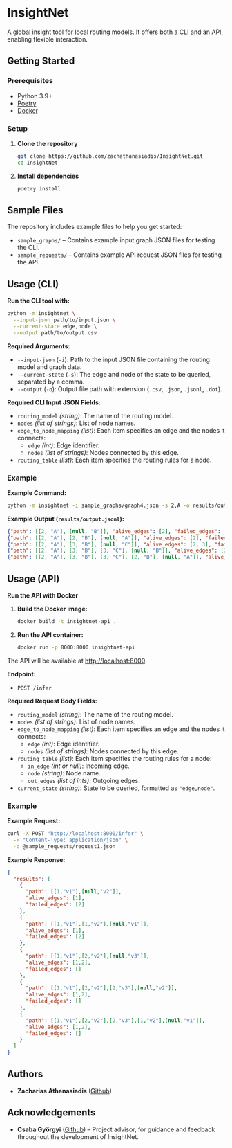 # InsightNet

A global insight tool for local routing models. It offers both a CLI and an API, enabling flexible interaction.

## Getting Started

### Prerequisites
- Python 3.9+
- [Poetry](https://python-poetry.org/)
- [Docker](https://www.docker.com/)

### Setup

1. **Clone the repository**
   ```sh
   git clone https://github.com/zachathanasiadis/InsightNet.git
   cd InsightNet
   ```

2. **Install dependencies**
   ```sh
   poetry install
   ```

## Sample Files

The repository includes example files to help you get started:

- `sample_graphs/` – Contains example input graph JSON files for testing the CLI.
- `sample_requests/` – Contains example API request JSON files for testing the API.

## Usage (CLI)
**Run the CLI tool with:**

```sh
python -m insightnet \
  --input-json path/to/input.json \
  --current-state edge,node \
  --output path/to/output.csv
```

**Required Arguments:**
- `--input-json` (`-i`): Path to the input JSON file containing the routing model and graph data.
- `--current-state` (`-s`): The edge and node of the state to be queried, separated by a comma.
- `--output` (`-o`): Output file path with extension (`.csv`, `.json`, `.jsonl`, `.dot`).

**Required CLI Input JSON Fields:**
- `routing_model` *(string)*: The name of the routing model.
- `nodes` *(list of strings)*: List of node names.
- `edge_to_node_mapping` *(list)*: Each item specifies an edge and the nodes it connects:
  - `edge` *(int)*: Edge identifier.
  - `nodes` *(list of strings)*: Nodes connected by this edge.
- `routing_table` *(list)*: Each item specifies the routing rules for a node.

### Example
**Example Command:**
```sh
python -m insightnet -i sample_graphs/graph4.json -s 2,A -o results/output.jsonl
```
**Example Output (`results/output.jsonl`):**
```json
{"path": [[2, "A"], [null, "B"]], "alive_edges": [2], "failed_edges": [3]}
{"path": [[2, "A"], [2, "B"], [null, "A"]], "alive_edges": [2], "failed_edges": [1, 3]}
{"path": [[2, "A"], [3, "B"], [null, "C"]], "alive_edges": [2, 3], "failed_edges": [1]}
{"path": [[2, "A"], [3, "B"], [3, "C"], [null, "B"]], "alive_edges": [2, 3], "failed_edges": [1]}
{"path": [[2, "A"], [3, "B"], [3, "C"], [2, "B"], [null, "A"]], "alive_edges": [2, 3], "failed_edges": [1]}
```
## Usage (API)
**Run the API with Docker**
1. **Build the Docker image:**
   ```sh
   docker build -t insightnet-api .
   ```

2. **Run the API container:**
   ```sh
   docker run -p 8000:8000 insightnet-api
   ```

The API will be available at [http://localhost:8000](http://localhost:8000).


**Endpoint:**

- `POST /infer`


**Required Request Body Fields:**

- `routing_model` *(string)*: The name of the routing model.
- `nodes` *(list of strings)*: List of node names.
- `edge_to_node_mapping` *(list)*: Each item specifies an edge and the nodes it connects:
  - `edge` *(int)*: Edge identifier.
  - `nodes` *(list of strings)*: Nodes connected by this edge.
- `routing_table` *(list)*: Each item specifies the routing rules for a node:
  - `in_edge` *(int or null)*: Incoming edge.
  - `node` *(string)*: Node name.
  - `out_edges` *(list of ints)*: Outgoing edges.
- `current_state` *(string)*: State to be queried, formatted as `"edge,node"`.

### Example
**Example Request:**

```sh
curl -X POST "http://localhost:8000/infer" \
  -H "Content-Type: application/json" \
  -d @sample_requests/request1.json
```
**Example Response:**

```json
{
  "results": [
    {
      "path": [[1,"v1"],[null,"v2"]],
      "alive_edges": [1],
      "failed_edges": [2]
    },
    {
      "path": [[1,"v1"],[1,"v2"],[null,"v1"]],
      "alive_edges": [1],
      "failed_edges": [2]
    },
    {
      "path": [[1,"v1"],[2,"v2"],[null,"v3"]],
      "alive_edges": [1,2],
      "failed_edges": []
    },
    {
      "path": [[1,"v1"],[2,"v2"],[2,"v3"],[null,"v2"]],
      "alive_edges": [1,2],
      "failed_edges": []
    },
    {
      "path": [[1,"v1"],[2,"v2"],[2,"v3"],[1,"v2"],[null,"v1"]],
      "alive_edges": [1,2],
      "failed_edges": []
    }
  ]
}
```
## Authors

- **Zacharias Athanasiadis** ([Github](https://www.github.com/zachathanasiadis))


## Acknowledgements

- **Csaba Györgyi** ([Github](https://www.github.com/gycsaba96)) – Project advisor, for guidance and feedback throughout the development of InsightNet.
